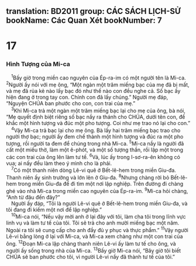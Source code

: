 translation: BD2011
group: CÁC SÁCH LỊCH-SỬ
bookName: Các Quan Xét 
bookNumber: 7
-------

<div class="title"><h1>17</h1><h3>Hình Tượng của Mi-ca</h3></div>
<span class="verse cac_17_1"> <sup>1</sup>Bấy giờ trong miền cao nguyên của Ép-ra-im có một người tên là Mi-ca. </span>
<span class="verse cac_17_2"><sup>2</sup>Người ấy nói với mẹ ông, “Một ngàn một trăm miếng bạc của mẹ đã bị mất, và mẹ đã rủa kẻ nào lấy bạc đó như thế nào con đều nghe cả. Số bạc ấy hiện đang ở trong tay con. Chính con đã lấy chúng.” Người mẹ đáp, “Nguyện CHÚA ban phước cho con, con trai của mẹ.”<br/></span>
<span class="verse cac_17_3"> <sup>3</sup>Khi Mi-ca trả một ngàn một trăm miếng bạc lại cho mẹ của ông, bà nói, “Mẹ quyết định biệt riêng số bạc nầy ra thánh cho CHÚA, dưới tên con, để khắc một hình tượng và đúc một pho tượng. Coi như mẹ trao nó lại cho con.”<br/></span>
<span class="verse cac_17_4"> <sup>4</sup>Vậy Mi-ca trả bạc lại cho mẹ ông. Bà lấy hai trăm miếng bạc trao cho người thợ bạc; người ấy đem chế thành một hình tượng và đúc ra một pho tượng, rồi người ta đem để chúng trong nhà Mi-ca. </span>
<span class="verse cac_17_5"><sup>5</sup>Mi-ca nầy là người đã cất một miếu thờ, làm một ê-phót, và một số tượng thần, rồi lập một trong các con trai của ông lên làm tư tế. </span>
<span class="verse cac_17_6"><sup>6</sup>Vả, lúc ấy trong I-sơ-ra-ên không có vua; ai nấy đều làm theo ý mình cho là phải.<br/></span>
<span class="verse cac_17_7"> <sup>7</sup>Có một thanh niên dòng Lê-vi quê ở Bết-lê-hem trong miền Giu-đa. Thanh niên ấy sinh trưởng và lớn lên ở Giu-đa. </span>
<span class="verse cac_17_8"><sup>8</sup>Nhưng chàng rời bỏ Bết-lê-hem trong miền Giu-đa để đi tìm một nơi lập nghiệp. Trên đường đi chàng ghé vào nhà Mi-ca trong miền cao nguyên của Ép-ra-im. </span>
<span class="verse cac_17_9"><sup>9</sup>Mi-ca hỏi chàng, “Anh từ đâu đến đây?”<br/> Người ấy đáp, “Tôi là người Lê-vi quê ở Bết-lê-hem trong miền Giu-đa, và tôi đang đi kiếm một nơi để lập nghiệp.”<br/></span>
<span class="verse cac_17_10"> <sup>10</sup>Mi-ca nói, “Nếu vậy mời anh ở lại đây với tôi, làm cha tôi trong lĩnh vực linh vụ và làm tư tế của tôi. Tôi sẽ trả cho anh mười miếng bạc một năm. Ngoài ra tôi sẽ cung cấp cho anh đầy đủ y phục và thực phẩm.” </span>
<span class="verse cac_17_11"><sup>11</sup>Vậy người Lê-vi bằng lòng ở lại với Mi-ca, và Mi-ca xem chàng như một con trai của ông. </span>
<span class="verse cac_17_12"><sup>12</sup>Ðoạn Mi-ca lập chàng thanh niên Lê-vi ấy làm tư tế cho ông, và người ấy sống trong nhà của Mi-ca. </span>
<span class="verse cac_17_13"><sup>13</sup>Bấy giờ Mi-ca nói, “Bây giờ tôi biết CHÚA sẽ ban phước cho tôi, vì người Lê-vi nầy đã thành tư tế của tôi.”<br/></span>
